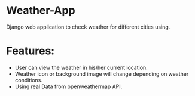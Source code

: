 # Weather-App
Django web application to check weather for different cities using.

# Features:
* User can view the weather in his/her current location.
* Weather icon or background image will change depending on weather conditions.
* Using real Data from openweathermap API.
